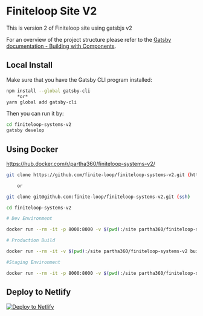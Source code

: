 # Finiteloop Site V2

This is version 2 of Finiteloop site using gatsbjs v2

For an overview of the project structure please refer to the [Gatsby documentation - Building with Components](https://next.gatsbyjs.org/docs/building-with-components/).

## Local Install

Make sure that you have the Gatsby CLI program installed:

```sh
npm install --global gatsby-cli
    *or*
yarn global add gatsby-cli
```

Then you can run it by:

```sh
cd finiteloop-systems-v2
gatsby develop
```

## Using Docker

https://hub.docker.com/r/partha360/finiteloop-systems-v2/

```sh
git clone https://github.com/finite-loop/finiteloop-systems-v2.git (https)

    or

git clone git@github.com:finite-loop/finiteloop-systems-v2.git (ssh)

cd finiteloop-systems-v2

# Dev Environment

docker run --rm -it -p 8000:8000 -v $(pwd):/site partha360/finiteloop-systems-v2 develop

# Production Build

docker run --rm -it -v $(pwd):/site partha360/finiteloop-systems-v2 build

#Staging Environment

docker run --rm -it -p 8000:8000 -v $(pwd):/site partha360/finiteloop-systems-v2 stage #
```

## Deploy to Netlify

[![Deploy to Netlify](https://www.netlify.com/img/deploy/button.svg)](https://app.netlify.com/start/deploy?repository=https://github.com/finite-loop/finiteloop-systems-v2)
